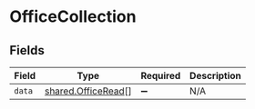 # OfficeCollection


## Fields

| Field                                                    | Type                                                     | Required                                                 | Description                                              |
| -------------------------------------------------------- | -------------------------------------------------------- | -------------------------------------------------------- | -------------------------------------------------------- |
| `data`                                                   | [shared.OfficeRead](../../models/shared/officeread.md)[] | :heavy_minus_sign:                                       | N/A                                                      |